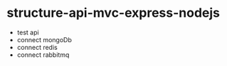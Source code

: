 # structure-api-mvc-express-nodejs

+ test api
+ connect mongoDb
+ connect redis
+ connect rabbitmq
